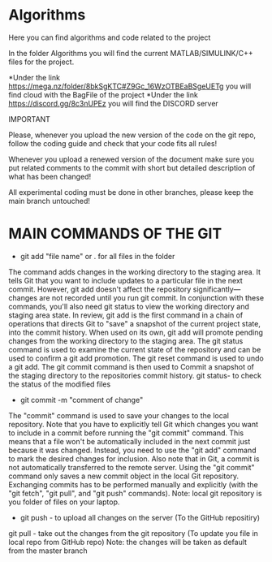 # Algorithms
Here you can find algorithms and code related to the project

In the folder Algorithms you will find the current MATLAB/SIMULINK/C++ files for the project.

*Under the link https://mega.nz/folder/8bkSgKTC#Z9Gc_16WzOTBEaBSgeUETg you will find cloud with the BagFile of the project
*Under the link https://discord.gg/8c3nUPEz you will find the DISCORD server


IMPORTANT

Please, whenever you upload the new version of the code on the git repo, follow the coding guide and check that your code fits all rules!

Whenever you upload a renewed version of the document make sure you put related comments to the commit with short but detailed description of what has been changed!

All experimental coding must be done in other branches, please keep the main branch untouched!



# MAIN COMMANDS OF THE GIT 

* git add "file name" or . for all files in the folder

The command adds changes in the working directory to the staging area. It tells Git that you want to include updates to a particular file in the next commit. However, git add doesn't affect the repository significantly—changes are not recorded until you run git commit.
In conjunction with these commands, you'll also need git status to view the working directory and staging area state.
In review, git add is the first command in a chain of operations that directs Git to "save" a snapshot of the current project state, into the commit history. When used on its own, git add will promote pending changes from the working directory to the staging area.
The git status command is used to examine the current state of the repository and can be used to confirm a git add promotion.
The git reset command is used to undo a git add.
The git commit command is then used to Commit a snapshot of the staging directory to the repositories commit history.
git status- to check the status of the modified files


* git commit -m "comment of change"

The "commit" command is used to save your changes to the local repository.
Note that you have to explicitly tell Git which changes you want to include in a commit before running the "git commit" command.
This means that a file won't be automatically included in the next commit just because it was changed.
Instead, you need to use the "git add" command to mark the desired changes for inclusion.
Also note that in Git, a commit is not automatically transferred to the remote server.
Using the "git commit" command only saves a new commit object in the local Git repository.
Exchanging commits has to be performed manually and explicitly (with the "git fetch", "git pull", and "git push" commands).
Note: local git repository is you folder of files on your laptop.


* git push - to upload all changes on the server (To the GitHub repositiry)

git pull - take out the changes from the git repository (To update you file in local repo from GitHub repo)
Note: the changes will be taken as default from the master branch



